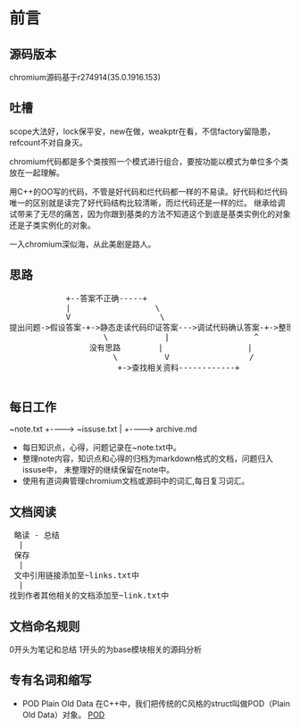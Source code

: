 前言
===========================================

## 源码版本 ##

chromium源码基于r274914(35.0.1916.153)


## 吐槽 ##
scope大法好，lock保平安，new在做，weakptr在看，不信factory留隐患，refcount不对自身灭。


chromium代码都是多个类按照一个模式进行组合，要按功能以模式为单位多个类放在一起理解。


用C++的OO写的代码，不管是好代码和烂代码都一样的不易读。好代码和烂代码唯一的区别就是读完了好代码结构比较清晰，而烂代码还是一样的烂。
继承给调试带来了无尽的痛苦，因为你跟到基类的方法不知道这个到底是基类实例化的对象还是子类实例化的对象。


一入chromium深似海，从此美剧是路人。

## 思路 ##
<pre>
            +--答案不正确-----+
            |                  \
            V                   \
提出问题->假设答案-+->静态走读代码印证答案--->调试代码确认答案-+->整理关系
                    \            |                  ^           \
                 没有思路        |                  |            +->整理时序
                      \          V                 /    
                       +->查找相关资料------------+    
                                                    
</pre>

## 每日工作 ##
~note.txt +----> ~issuse.txt
          |
          +----> archive.md
* 每日知识点，心得，问题记录在~note.txt中。
* 整理note内容，知识点和心得的归档为markdown格式的文档，问题归入issuse中，
未整理好的继续保留在note中。
* 使用有道词典管理chromium文档或源码中的词汇,每日复习词汇。
## 文档阅读 ##
<pre>
 略读 - 总结
  |
 保存
  |
 文中引用链接添加至~links.txt中
  |
找到作者其他相关的文档添加至~link.txt中
</pre>


## 文档命名规则 ##
0开头为笔记和总结
1开头的为base模块相关的源码分析

## 专有名词和缩写 ##
* POD
Plain Old Data
在C++中，我们把传统的C风格的struct叫做POD（Plain Old Data）对象。
[POD](http://blog.csdn.net/fallenink/article/details/12570881)

